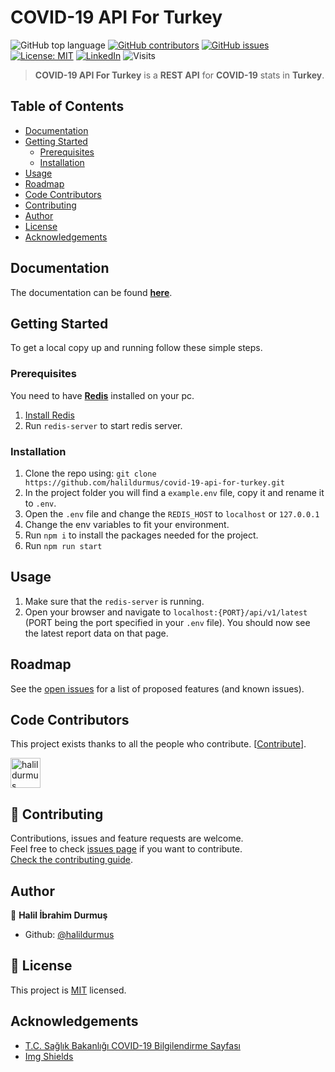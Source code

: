 # COVID-19 API For Turkey

![GitHub top language](https://img.shields.io/github/languages/top/halildurmus/covid-19-api-for-turkey?style=for-the-badge)
[![GitHub contributors](https://img.shields.io/github/contributors-anon/halildurmus/covid-19-api-for-turkey?style=for-the-badge)](https://github.com/halildurmus/covid-19-api-for-turkey/graphs/contributors)
[![GitHub issues](https://img.shields.io/github/issues/halildurmus/covid-19-api-for-turkey?style=for-the-badge)](https://github.com/halildurmus/covid-19-api-for-turkey/issues)
[![License: MIT](https://img.shields.io/badge/License-MIT-blue.svg?style=for-the-badge)](https://github.com/halildurmus/covid-19-api-for-turkey/blob/master/LICENSE)
[![LinkedIn](https://img.shields.io/badge/LinkedIn-blue?logo=linkedin&labelColor=blue&style=for-the-badge)](https://linkedin.com/in/halildurmus)
![Visits](https://badges.pufler.dev/visits/halildurmus/covid-19-api-for-turkey?style=for-the-badge)

> **COVID-19 API For Turkey** is a **REST API** for **COVID-19** stats in **Turkey**.

## Table of Contents

* [Documentation](#documentation)
* [Getting Started](#getting-started)
  * [Prerequisites](#prerequisites)
  * [Installation](#installation)
* [Usage](#usage)
* [Roadmap](#roadmap)
* [Code Contributors](#code-contributors)
* [Contributing](#-contributing)
* [Author](#author)
* [License](#-license)
* [Acknowledgements](#acknowledgements)

## Documentation

The documentation can be found **[here](https://covid-19-api-for-turkey.herokuapp.com/docs)**.

## Getting Started

To get a local copy up and running follow these simple steps.

### Prerequisites

You need to have **[Redis](https://redis.io)** installed on your pc.
1. [Install Redis](https://redis.io/topics/quickstart)
2. Run `redis-server` to start redis server.

### Installation

1. Clone the repo using: `git clone https://github.com/halildurmus/covid-19-api-for-turkey.git`
2. In the project folder you will find a `example.env` file, copy it and rename it to `.env`.
3. Open the `.env` file and change the `REDIS_HOST` to `localhost` or `127.0.0.1`
4. Change the env variables to fit your environment.
5. Run `npm i` to install the packages needed for the project.
6. Run `npm run start`

## Usage

1. Make sure that the `redis-server` is running.
2. Open your browser and navigate to `localhost:{PORT}/api/v1/latest` (PORT being the port specified in your `.env` file). 
You should now see the latest report data on that page.

## Roadmap

See the [open issues](https://github.com/halildurmus/covid-19-api-for-turkey/issues) for a list of proposed features (and known issues).

## Code Contributors

This project exists thanks to all the people who contribute. [[Contribute](CONTRIBUTING.md)].


<a href="https://github.com/halildurmus/covid-19-api-for-turkey/graphs/contributors">
  <img class="avatar" alt="halildurmus" src="https://github.com/halildurmus.png?v=4&s=96" width="48" height="48" />
</a>

## 🤝 Contributing

Contributions, issues and feature requests are welcome.<br />
Feel free to check [issues page](https://github.com/halildurmus/covid-19-api-for-turkey/issues) if you want to contribute.<br />
[Check the contributing guide](./CONTRIBUTING.md).<br />

## Author

👤 **Halil İbrahim Durmuş**

- Github: [@halildurmus](https://github.com/halildurmus)

## 📝 License

This project is [MIT](https://github.com/halildurmus/covid-19-api-for-turkey/blob/master/LICENSE) licensed.

## Acknowledgements
* [T.C. Sağlık Bakanlığı COVID-19 Bilgilendirme Sayfası](https://covid19.saglik.gov.tr)
* [Img Shields](https://shields.io) 
